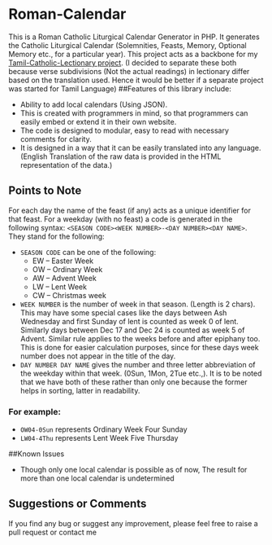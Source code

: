 # Roman-Calendar
This is a Roman Catholic Liturgical Calendar Generator in PHP. It generates the Catholic Liturgical Calendar (Solemnities, Feasts, Memory, Optional Memory etc., for a particular year). This project acts as a backbone for my [Tamil-Catholic-Lectionary project](https://github.com/jayarathina/Tamil-Catholic-Lectionary). (I decided to separate these both because verse subdivisions (Not the actual readings) in lectionary differ based on the translation used. Hence it would be better if a separate project was started for Tamil Language)
##Features of this library include:
- Ability to add local calendars (Using JSON).
- This is created with programmers in mind, so that programmers can easily embed or extend it in their own website.
- The code is designed to modular, easy to read with necessary comments for clarity. 
- It is designed in a way that it can be easily translated into any language. (English Translation of the raw data is provided in the HTML representation of the data.)

## Points to Note
For each day the name of the feast (if any) acts as a unique identifier for that feast. For a weekday (with no feast) a code is generated in the following syntax: `<SEASON CODE><WEEK NUMBER>-<DAY NUMBER><DAY NAME>`. They stand for the following:
* `SEASON CODE` can be one of the following:
  * EW – Easter Week
  * OW – Ordinary Week
  * AW – Advent Week
  * LW – Lent Week
  * CW – Christmas week
* `WEEK NUMBER` is the number of week in that season. (Length is 2 chars). This may have some special cases like the days between Ash Wednesday and first Sunday of lent is counted as week 0 of lent. Similarly days between Dec 17 and Dec 24 is counted as week 5 of Advent. Similar rule applies to the weeks before and after epiphany too. This is done for easier calculation purposes, since for these days week number does not appear in the title of the day.
* `DAY NUMBER DAY NAME` gives the number and three letter abbreviation of the weekday within that week. (0Sun, 1Mon, 2Tue etc.,). It is to be noted that we have both of these rather than only one because the former helps in sorting, latter in readability. 

### For example: 
* `OW04-0Sun` represents Ordinary Week Four Sunday
* `LW04-4Thu` represents Lent Week Five Thursday

##Known Issues
* Though only one local calendar is possible as of now, The result for more than one local calendar is undetermined

## Suggestions or Comments
If you find any bug or suggest any improvement, please feel free to raise a pull request or contact me 
